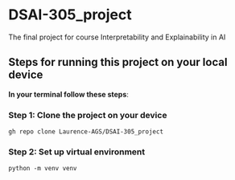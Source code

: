 # DSAI-305_project

The final project for course Interpretability and Explainability in AI

## Steps for running this project on your local device

**In your terminal follow these steps**:

### Step 1: Clone the project on your device

`gh repo clone Laurence-AGS/DSAI-305_project`

### Step 2: Set up virtual environment

`python -m venv venv`

